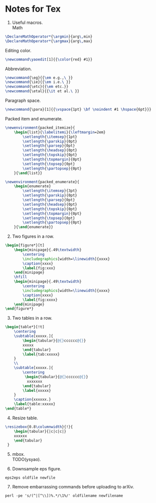 # Notes for Tex

1. Useful macros.  
Math
```tex
\DeclareMathOperator*{\argmin}{arg\,min}
\DeclareMathOperator*{\argmax}{arg\,max}
```

Editing color.
```tex
\newcommand\yaoedit[1]{{\color{red} #1}}
```

Abbreviation.
```tex
\newcommand{\eg}{{\em e.g.,\ }}
\newcommand{\ie}{{\em i.e.\ }}
\newcommand{\etc}{{\em etc.}}
\newcommand{\etal}{{\it et al.\ }}
```

Paragraph space.
```tex
\newcommand{\para}[1]{{\vspace{1pt} \bf \noindent #1 \hspace{6pt}}}
```

Packed item and enumerate.
```tex
\newenvironment{packed_itemize}{
	\begin{list}{\labelitemi}{\leftmargin=2em}
		\setlength{\itemsep}{1pt}
		\setlength{\parskip}{0pt}
		\setlength{\parsep}{0pt}
		\setlength{\headsep}{0pt}
		\setlength{\topskip}{0pt}
		\setlength{\topmargin}{0pt}
		\setlength{\topsep}{0pt}
		\setlength{\partopsep}{0pt}  
	}{\end{list}}

\newenvironment{packed_enumerate}{
	\begin{enumerate}
		\setlength{\itemsep}{3pt}
		\setlength{\parskip}{0pt}
		\setlength{\parsep}{0pt}
		\setlength{\headsep}{0pt}
		\setlength{\topskip}{0pt}
		\setlength{\topmargin}{0pt}
		\setlength{\topsep}{0pt}
		\setlength{\partopsep}{0pt}
	}{\end{enumerate}}
```

2. Two figures in a row.
```tex
\begin{figure*}[t]
    \begin{minipage}{.49\textwidth}
        \centering
        \includegraphics[width=\linewidth]{xxxx}
        \caption{xxxx}
        \label{fig:xxx}
    \end{minipage}
    \hfill
    \begin{minipage}{.49\textwidth}
        \centering
        \includegraphics[width=\linewidth]{xxxx}
        \caption{xxxx}
        \label{fig:xxxx}
    \end{minipage}
\end{figure*}
```

3. Two tables in a row.
```tex
\begin{table*}[!t]
    \centering
    \subtable[xxxxx.]{
        \begin{tabular}{@{}cccccc@{}}
        xxxxx
        \end{tabular}
        \label{tab:xxxxx}
    }
    \\
    \subtable[xxxxx.]{
        \centering
         \begin{tabular}{@{}cccccc@{}}
          xxxxxxx
        \end{tabular}
        \label{xxxxx}
    }
    \caption{xxxxxx.}
    \label{table:xxxxx}
\end{table*}
```

4. Resize table.
```tex
\resizebox{0.8\columnwidth}{!}{
    \begin{tabular}{|c|c|c|}
    xxxxxx
    \end{tabular}
 }
```

5. mbox.<br/>
TODO(ysyao).

6. Downsample eps figure.
```shell
eps2eps oldfile newfile
```

7. Remove embarrassing commands before uploading to arXiv.
```shell
perl -pe 's/(^|[^\\])%.*/\1%/' oldfilename newfilename
```
